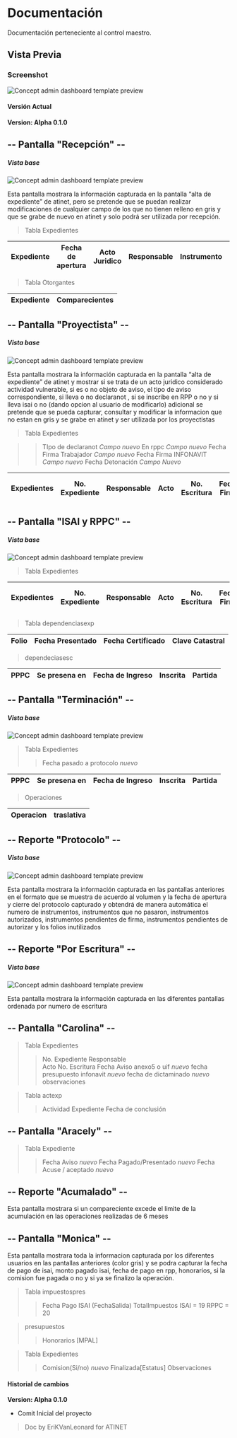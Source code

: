 # Documentación

Documentación perteneciente al control maestro.

## Vista Previa

### Screenshot

![Concept admin dashboard template preview](https://colorlib.com/wp/wp-content/uploads/sites/2/concept-free-admin-dashboard-panel.jpg)

#### Versión Actual
**Version: Alpha 0.1.0**


## -- Pantalla "Recepción" --
##### Vista base
![Concept admin dashboard template preview](imgdocs\recepcion.png)

Esta pantalla mostrara la información capturada en la pantalla “alta de expediente” de atinet, pero se pretende que se puedan realizar modificaciones de cualquier campo de los que no tienen relleno en gris y que se grabe de nuevo en atinet y solo podrá ser utilizada por recepción.


> Tabla Expedientes







| Expediente | Fecha de apertura | Acto Juridico | Responsable | Instrumento | Fechaa Firma | OBservaciones |
|------------|-------------------|---------------|-------------|-------------|--------------|---------------|



> Tabla Otorgantes  

|   Expediente   | Comparecientes |
|----------------|----------------|


## -- Pantalla "Proyectista" --

##### Vista base
![Concept admin dashboard template preview](imgdocs\proyectista.png)

Esta pantalla mostrara la información capturada en la pantalla “alta de expediente” de atinet y mostrar si se trata de un acto juridico considerado actividad vulnerable, si es o no objeto de aviso, el tipo de aviso correspondiente, si lleva o no declaranot , si se inscribe en RPP o no y si lleva isai o no (dando opcion al usuario de modificarlo) adicional se pretende que se pueda capturar, consultar y modificar la informacion que no estan en gris y se grabe en atinet y ser utilizada por los proyectistas


>Tabla Expedientes

>> TIpo de declaranot *Campo nuevo*
>> En rppc *Campo nuevo*
>> Fecha Firma Trabajador *Campo nuevo*
>> Fecha Firma INFONAVIT *Campo nuevo*
>> Fecha Detonación *Campo Nuevo*

| Expedientes | No. Expediente | Responsable | Acto | No. Escritura | Fecha Firma | Monto de operación | Act. Vulnerable | Objeto de aviso | Anexo 5 o UIF | Declaranot | Tipo de declaranot* | En rppc * | Firma Trabajador* | Firma INFONAVIT* | Fecha Detonación* | Lleva ISAI | OBservaciones |
|-------------|----------------|-------------|------|---------------|-------------|--------------------|-----------------|-----------------|---------------|------------|---------------------|-----------|-------------------|------------------|-------------------|------------|---------------|


## -- Pantalla "ISAI y RPPC" --

##### Vista base
![Concept admin dashboard template preview](imgdocs\isai_rpppc.png)

> Tabla Expedientes

| Expedientes | No. Expediente | Responsable | Acto | No. Escritura | Fecha Firma | Monto de operación | Act. Vulnerable | Objeto de aviso | Anexo 5 o UIF | Declaranot | Tipo de declaranot* | En rppc * | Firma Trabajador* | Firma INFONAVIT* | Fecha Detonación* | Lleva ISAI | OBservaciones |
|-------------|----------------|-------------|------|---------------|-------------|--------------------|-----------------|-----------------|---------------|------------|---------------------|-----------|-------------------|------------------|-------------------|------------|---------------|


> Tabla dependenciasexp

| Folio | Fecha Presentado | Fecha Certificado | Clave Catastral |
|-------|------------------|-------------------|-----------------|



> dependeciasesc


| PPPC | Se presena en | Fecha de Ingreso | Inscrita | Partida |
|------|---------------|------------------|----------|---------|

## -- Pantalla "Terminación" --

##### Vista base
![Concept admin dashboard template preview](imgdocs\terminacion.png)


>Tabla Expedientes
>> Fecha pasado a protocolo *nuevo*

| PPPC | Se presena en | Fecha de Ingreso | Inscrita | Partida |
|------|---------------|------------------|----------|---------|


>Operaciones

| Operacion  | traslativa |
|------------|------------|


## -- Reporte "Protocolo" --

##### Vista base
![Concept admin dashboard template preview](imgdocs\protocolo.png)

Esta pantalla mostrara la información capturada en las pantallas anteriores en el formato que se muestra de acuerdo al volumen y la fecha de apertura y cierre del protocolo capturado y obtendrá de manera automática  el numero de instrumentos, instrumentos que no pasaron, instrumentos autorizados, instrumentos pendientes de firma, instrumentos pendientes de autorizar y los folios inutilizados


## -- Reporte "Por Escritura" --

##### Vista base
![Concept admin dashboard template preview](imgdocs\repxesc.png)

Esta pantalla mostrara la información capturada en las diferentes pantallas  ordenada por numero de escritura

## -- Pantalla "Carolina" --

> Tabla Expedientes
>> No. Expediente
>> Responsable  
>> Acto
>> No. Escritura
>> Fecha Aviso anexo5 o uif *nuevo*
>> fecha presupuesto infonavit *nuevo*
>> fecha de dictaminado *nuevo*
>> observaciones

> Tabla actexp
>> Actividad
>> Expediente
>> Fecha de conclusión

## -- Pantalla "Aracely" --

> Tabla Expediente
>> Fecha Aviso *nuevo*
>> Fecha Pagado/Presentado *nuevo*
>> Fecha Acuse / aceptado *nuevo*

## -- Reporte "Acumalado" --
Esta pantalla mostrara si un compareciente excede el limite de la acumulación en las operaciones realizadas de 6 meses 


## -- Pantalla "Monica" --

Esta pantalla mostrara toda la informacion capturada por los diferentes usuarios en las pantallas anteriores (color gris) y se podra capturar la fecha de pago de isai, monto pagado isai, fecha de pago en rpp, honorarios, si la comision fue pagada o no y si ya se finalizo la operación.


> Tabla impuestospres
>> Fecha Pago ISAI (FechaSalida)
>> TotalImpuestos
>> ISAI = 19  RPPC = 20

>presupuestos
>>Honorarios [MPAL]

> Tabla Expedientes
>> Comision(Si/no) *nuevo*
>> Finalizada[Estatus]
>>Observaciones

#### Historial de cambios

**Version: Alpha 0.1.0**

- Comit Inicial del proyecto

>Doc by EriKVanLeonard for ATINET



